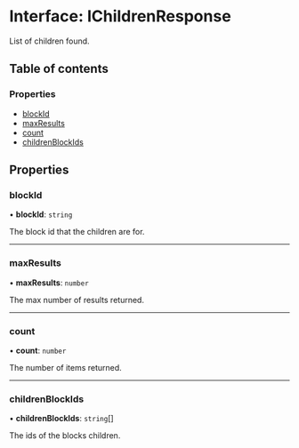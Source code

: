 # Interface: IChildrenResponse

List of children found.

## Table of contents

### Properties

- [blockId](IChildrenResponse.md#blockid)
- [maxResults](IChildrenResponse.md#maxresults)
- [count](IChildrenResponse.md#count)
- [childrenBlockIds](IChildrenResponse.md#childrenblockids)

## Properties

### blockId

• **blockId**: `string`

The block id that the children are for.

___

### maxResults

• **maxResults**: `number`

The max number of results returned.

___

### count

• **count**: `number`

The number of items returned.

___

### childrenBlockIds

• **childrenBlockIds**: `string`[]

The ids of the blocks children.
